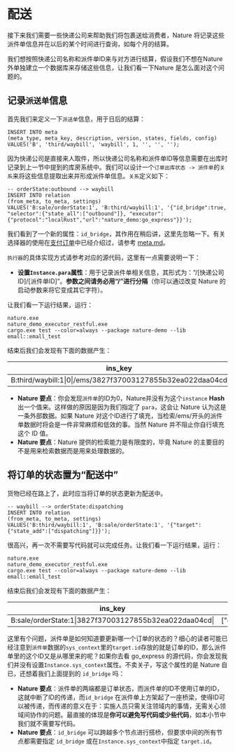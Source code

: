 # 配送

接下来我们需要一些快递公司来帮助我们将包裹送给消费者，Nature 将记录这些派件单信息并在以后的某个时间进行查询，如每个月的结算。

我们想按照快递公司名称和派件单ID来与对方进行结算，假设我们不想在Nature 外单独建立一个数据库来存储这些信息，让我们看一下Nature 是怎么面对这个问题的。

## 记录`派送单`信息

首先我们来定义一下`派送单`信息，用于日后的结算：

```mysql
INSERT INTO meta
(meta_type, meta_key, description, version, states, fields, config)
VALUES('B', 'third/waybill', 'waybill', 1, '', '', '');
```

因为快递公司是直接来人取件，所以快递公司名称和派件单ID等信息需要在出库时记录到上一节中提到的库房系统中。我们可以设计一个`订单出库状态 -> 派件单`的`关系`来将这些信息提取出来并形成派件单信息。`关系`定义如下：

```mysql
-- orderState:outbound --> waybill
INSERT INTO relation
(from_meta, to_meta, settings)
VALUES('B:sale/orderState:1', 'B:third/waybill:1', '{"id_bridge":true, "selector":{"state_all":["outbound"]}, "executor":{"protocol":"localRust","url":"nature_demo:go_express"}}');
```

我们看到了一个新的属性：`id_bridge`，其作用在稍后讲，这里先忽略一下。有关选择器的使用在[支付订单](emall-3-pay-the-bill.md)中已经介绍过，请参考 [meta.md](https://github.com/llxxbb/Nature/blob/master/doc/ZH/help/meta.md)。

`执行器`的具体实现方式请参考对应的源代码，这里有一点需要说明一下：

- **设置`Instance.para`属性**：用于记录派件单相关信息，其形式为：“/[快递公司ID]/[派件单ID]”。**参数之间请务必用“/”进行分隔**（你可以通过改变 Nature 的启动参数来将它变成其它字符）。

让我们看一下运行结果，运行：

```shell
nature.exe
nature_demo_executor_restful.exe
cargo.exe test --color=always --package nature-demo --lib emall::emall_test
```

结束后我们会发现有下面的数据产生：

| ins_key                                                    | from_key                                                  | sys_context                                     |
| ---------------------------------------------------------- | --------------------------------------------------------- | ----------------------------------------------- |
| B:third/waybill:1\|0\|/ems/3827f37003127855b32ea022daa04cd | B:sale/orderState:1\|3827f37003127855b32ea022daa04cd\|\|4 | {"target.id":"3827f37003127855b32ea022daa04cd"} |

- **Nature 要点**：你会发现`派件单`的ID为0，Nature并没有为这个`instance` **Hash**出一个值来。这样做的原因是因为我们指定了 `para`，这会让 Nature 认为这是一条外部数据。如果 Nature 对这个ID进行了填充，当检索/ems/开头的派件单数据时将会是一件非常麻烦和低效的事。当然 Nature 并不阻止你自行填充这个 ID 值。
- **Nature 要点**：Nature 提供的检索能力是有限度的，毕竟 Nature 的主要目的不是用来检索数据而是用来处理数据的。

## 将订单的状态置为“配送中”

货物已经在路上了，此时应当将订单的状态更新为配送中。


```mysql
-- waybill --> orderState:dispatching
INSERT INTO relation
(from_meta, to_meta, settings)
VALUES('B:third/waybill:1', 'B:sale/orderState:1', '{"target":{"state_add":["dispatching"]}}');
```

很高兴，再一次不需要写代码就可以完成任务。让我们看一下运行结果，运行：

```shell
nature.exe
nature_demo_executor_restful.exe
cargo.exe test --color=always --package nature-demo --lib emall::emall_test
```

结束后我们会发现有下面的数据产生：

| ins_key                                                    | states          | state_version | from_key                                                  |
| ---------------------------------------------------------- | --------------- | ------------- | --------------------------------------------------------- |
| B:sale/orderState:1\|3827f37003127855b32ea022daa04cd\| | ["dispatching"] | 5             | B:third/waybill:1\|0\|/ems/3827f37003127855b32ea022daa04cd\|0 |

这里有个问题，派件单是如何知道要更新哪一个订单的状态的？细心的读者可能已经注意到`派件单`数据的`sys_context`里的`target.id`存放的就是订单的ID，那么派件单里的这个ID又是从哪里来的呢？如果你去看 go_express 的源代码，你会发现我们并没有设置`Instance.sys_context`属性。不卖关子，写这个属性的是 Nature 自已，还想着我们上面提到的 `id_bridge` 吗：

- **Nature 要点**：派件单的两端都是订单状态，而派件单的ID不使用订单的ID，这就中断了ID的传递，而`id_bridge` 在派件单上方架起了一座桥梁，使得ID可以被传递，而传递的意义在于：实施人员只需关注领域内的事情，无需关心领域间协作的问题。最直接的体现是**你可以避免写代码或少些代码**，如本小节中我们就不需要写代码。
- **Nature 要点**：`id_bridge` 可以跨越多个节点进行搭桥，但要求中间的所有节点都需要指定 `id_bridge`  或在`Instance.sys_context`中指定 `target.id`。

